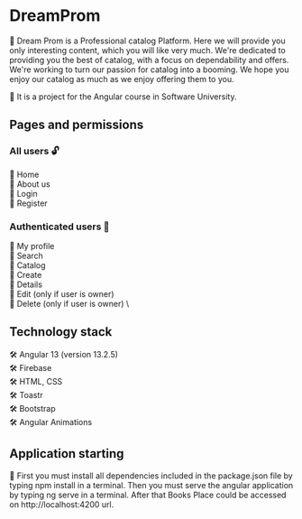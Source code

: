 # DreamProm

🌇 Dream Prom is a Professional catalog Platform. Here we will provide you only interesting content, which you will like very much. We're dedicated to providing you the best of catalog, with a focus on dependability and offers. We're working to turn our passion for catalog into a booming. We hope you enjoy our catalog as much as we enjoy offering them to you.

📌 It is a project for the Angular course in Software University.

## Pages and permissions

### All users 🔓

📌 Home \
📌 About us \
📌 Login \
📌 Register 

### Authenticated users 🔐

📌 My profile \
📌 Search \
📌 Catalog \
📌 Create \
📌 Details \
📌 Edit (only if user is owner) \
📌 Delete (only if user is owner) \

## Technology stack

🛠 Angular 13 (version 13.2.5) \
🛠 Firebase \
🛠 HTML, CSS \
🛠 Toastr \
🛠 Bootstrap \
🛠 Angular Animations 

## Application starting

📌 First you must install all dependencies included in the package.json file by typing npm install in a terminal.
Then you must serve the angular application by typing ng serve in a terminal.
After that Books Place could be accessed on http://localhost:4200 url.

